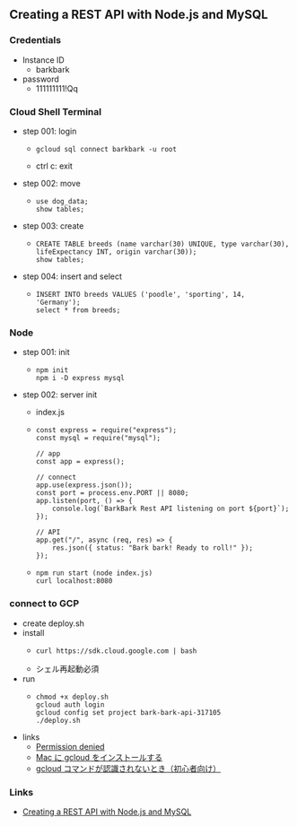 ## Creating a REST API with Node.js and MySQL

### Credentials

- Instance ID
  - barkbark
- password
  - 111111111!Qq

### Cloud Shell Terminal

- step 001: login

  - ```
    gcloud sql connect barkbark -u root
    ```
  - ctrl c: exit

- step 002: move
  - ```
    use dog_data;
    show tables;
    ```
- step 003: create
  - ```
    CREATE TABLE breeds (name varchar(30) UNIQUE, type varchar(30), lifeExpectancy INT, origin varchar(30));
    show tables;
    ```
- step 004: insert and select
  - ```
    INSERT INTO breeds VALUES ('poodle', 'sporting', 14, 'Germany');
    select * from breeds;
    ```

### Node

- step 001: init
  - ```
    npm init
    npm i -D express mysql
    ```
- step 002: server init

  - index.js
  - ```
    const express = require("express");
    const mysql = require("mysql");

    // app
    const app = express();

    // connect
    app.use(express.json());
    const port = process.env.PORT || 8080;
    app.listen(port, () => {
        console.log(`BarkBark Rest API listening on port ${port}`);
    });

    // API
    app.get("/", async (req, res) => {
        res.json({ status: "Bark bark! Ready to roll!" });
    });
    ```

  - ```
    npm run start (node index.js)
    curl localhost:8080
    ```

### connect to GCP

- create deploy.sh
- install
  - ```
    curl https://sdk.cloud.google.com | bash
    ```
  - シェル再起動必須
- run
  - ```
    chmod +x deploy.sh
    gcloud auth login
    gcloud config set project bark-bark-api-317105
    ./deploy.sh
    ```
- links
  - [Permission denied](https://qiita.com/sanstktkrsyhsk/items/ef88ddfb9fa8e7306e45)
  - [Mac に gcloud をインストールする](https://note.com/in_colors_net/n/n98ef81d6eb46)
  - [gcloud コマンドが認識されないとき（初心者向け）](https://qiita.com/jre233kei/items/355914b36e505152e29d)

### Links

- [Creating a REST API with Node.js and MySQL](https://www.youtube.com/watch?v=_w_idf928WY)
